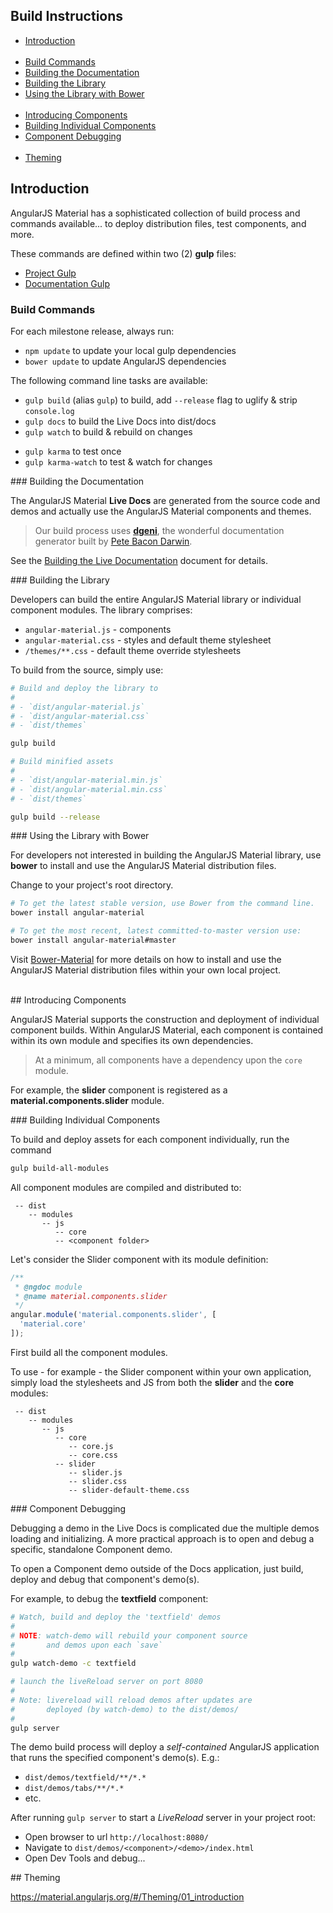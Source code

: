 ## Build Instructions

* [Introduction](#intro)<br/><br/>
* [Build Commands](#commands)
* [Building the Documentation](#livedocs)
* [Building the Library](#builds)
* [Using the Library with Bower](#bower)<br/><br/>
* [Introducing Components](#comp)
* [Building Individual Components](#comp_builds)
* [Component Debugging](#comp_debug)<br/><br/>
* [Theming](#themes)


## <a name="intro"></a> Introduction

AngularJS Material has a sophisticated collection of build process and commands available... to deploy
distribution files, test components, and more.

These commands are defined within two (2) **gulp** files:

* [Project Gulp](../../gulpfile.js)
* [Documentation Gulp](../gulpfile.js)


### <a name="commands"></a> Build Commands

For each milestone release, always run:

- `npm update` to update your local gulp dependencies
- `bower update` to update AngularJS dependencies

The following command line tasks are available:

- `gulp build` (alias `gulp`) to build, add `--release` flag to uglify & strip `console.log`
- `gulp docs` to build the Live Docs into dist/docs
- `gulp watch` to build & rebuild on changes

<a separator></a>

- `gulp karma` to test once
- `gulp karma-watch` to test & watch for changes

###<a name="livedocs"></a> Building the Documentation

The AngularJS Material **Live Docs** are generated from the source code and demos and actually use the
AngularJS Material components and themes.

> Our build process uses **[dgeni](https://github.com/angular/dgeni)**, the wonderful documentation
  generator built by [Pete Bacon Darwin](https://github.com/petebacondarwin).

See the [Building the Live Documentation](../README.md#docs) document for details.

###<a name="builds"></a> Building the Library

Developers can build the entire AngularJS Material library or individual component modules. The
library comprises:

* `angular-material.js` - components
* `angular-material.css` - styles and default theme stylesheet
* `/themes/**.css` - default theme override stylesheets

To build from the source, simply use:

```bash
# Build and deploy the library to
#
# - `dist/angular-material.js`
# - `dist/angular-material.css`
# - `dist/themes`

gulp build

# Build minified assets
#
# - `dist/angular-material.min.js`
# - `dist/angular-material.min.css`
# - `dist/themes`

gulp build --release
```

###<a name="bower"></a> Using the Library with Bower

For developers not interested in building the AngularJS Material library, use **bower** to install and
use the AngularJS Material distribution files.

Change to your project's root directory.

```bash
# To get the latest stable version, use Bower from the command line.
bower install angular-material

# To get the most recent, latest committed-to-master version use:
bower install angular-material#master
```

Visit [Bower-Material](https://github.com/angular/bower-material/blob/master/README.md) for more
details on how to install and use the AngularJS Material distribution files within your own local
project.

<br/>
##<a name="comp"></a> Introducing Components

AngularJS Material supports the construction and deployment of individual component builds. Within
AngularJS Material, each component is contained within its own module and specifies its own
dependencies.

> At a minimum, all components have a dependency upon the `core` module.

For example, the **slider** component is registered as a **material.components.slider** module.

###<a name="comp_builds"></a> Building Individual Components

To build and deploy assets for each component individually, run the command

```bash
gulp build-all-modules
```

All component modules are compiled and distributed to:

```text
 -- dist
    -- modules
       -- js
          -- core
          -- <component folder>
```

Let's consider the Slider component with its module definition:


```js
/**
 * @ngdoc module
 * @name material.components.slider
 */
angular.module('material.components.slider', [
  'material.core'
]);
```

First build all the component modules.

To use - for example - the Slider component within your own application, simply load the stylesheets
and JS from both the **slider** and the **core** modules:


```text
 -- dist
    -- modules
       -- js
          -- core
             -- core.js
             -- core.css
          -- slider
             -- slider.js
             -- slider.css
             -- slider-default-theme.css
```

###<a name="comp_debug"></a> Component Debugging

Debugging a demo in the Live Docs is complicated due the multiple demos loading and initializing. A
more practical approach is to open and debug a specific, standalone Component demo.

To open a Component demo outside of the Docs application, just build, deploy and debug that
component's demo(s).

For example, to debug the **textfield** component:

```bash
# Watch, build and deploy the 'textfield' demos
#
# NOTE: watch-demo will rebuild your component source
#       and demos upon each `save`
#
gulp watch-demo -c textfield

# launch the liveReload server on port 8080
#
# Note: livereload will reload demos after updates are
#       deployed (by watch-demo) to the dist/demos/
#
gulp server
```

The demo build process will deploy a *self-contained* AngularJS application that runs the specified
component's demo(s). E.g.:

* `dist/demos/textfield/**/*.*`
* `dist/demos/tabs/**/*.*`
*  etc.

After running `gulp server` to start a *LiveReload* server in your project root:

* Open browser to url `http://localhost:8080/`
* Navigate to `dist/demos/<component>/<demo>/index.html`
* Open Dev Tools and debug...


##<a name="themes"></a> Theming

https://material.angularjs.org/#/Theming/01_introduction
